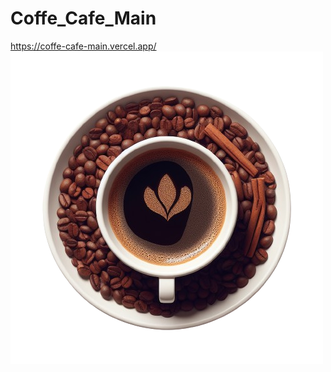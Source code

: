 # Coffe_Cafe_Main

https://coffe-cafe-main.vercel.app/
![Alt text](https://github.com/ayaz80450/Coffe_Cafe_Main/blob/main/src/assets/coffee2.png)

